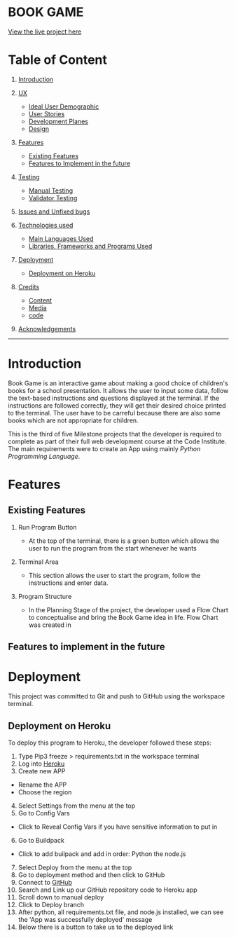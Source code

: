 # BOOK GAME

[View the live project here](https://book-choicegame.herokuapp.com/)

# Table of Content

1. [Introduction](#introduction "Goto introduction")

2. [UX](#ux "Goto ux")

    - [Ideal User Demographic](#ideal-user-demographic "Goto ideal user demographic")
    - [User Stories](#user-stories "Goto user stories")
    - [Development Planes](#development-planes "Goto development planes")
    - [Design](#design "Goto design")

3. [Features](#features "Goto features")

    - [Existing Features](#existing-features "Goto existing features")
    - [Features to Implement in the future](#features-to-implement-in-the-future "Goto features to implement in the future")
    
4. [Testing](#testing "Goto testing")

    - [Manual Testing](#)
    - [Validator Testing](#)

5. [Issues and Unfixed bugs](#issues-and-unfixed-bugs "Goto issues and unfixed bugs")

6. [Technologies used](#technologies-used "Goto technologies used")
 
    - [Main Languages Used](#main-languages-used "Goto main languages used")
    - [Libraries, Frameworks and Programs Used](#libraries-frameworks-and-programs-used "Goto libraries, frameworks and programs used")
    
7. [Deployment](#deployment "Goto deployment")

    - [Deployment on Heroku](#deployment-on-heroku "Goto deployment on heroku")

8. [Credits](#credits "Goto credits")

    - [Content](#content "Goto content")
    - [Media](#media "Goto media")
    - [code](#code "code")

9. [Acknowledgements](#acknowledgements "Goto acknowledgements")

---

# Introduction

Book Game is an interactive game about making a good choice of children's books for a school presentation. It allows the user to input some data, follow the text-based instructions and questions displayed at the terminal. If the instructions are followed correctly, they will get their desired choice printed to the terminal. The user have to be carreful because there are also some books which are not appropriate for children.

This is the third of five Milestone projects that the developer is required to complete as part of their full web development course at the Code Institute. The main requirements were to create an App using mainly *Python Programming Language*.

# Features

## Existing Features

1. Run Program Button

    * At the top of the terminal, there is a green button which allows the user to run the program from the start whenever he wants
    <img src=''>

2. Terminal Area

    * This section allows the user to start the program, follow the instructions and enter data.
    <img src=''>

3. Program Structure

    * In the Planning Stage of the project, the developer used a Flow Chart to conceptualise and bring the Book Game idea in life. Flow Chart was created in []()
    <img src=''>

## Features to implement in the future

# Deployment

This project was committed to Git and push to GitHub using the workspace terminal.

## Deployment on Heroku

To deploy this program to Heroku, the developer followed these steps:

1. Type Pip3 freeze > requirements.txt in the workspace terminal
2. Log into [Heroku]()
3. Create new APP 
  - Rename the APP
  - Choose the region
4. Select Settings from the menu at the top
5. Go to Config Vars 
  - Click to Reveal Config Vars if you have sensitive information to put in
6. Go to Buildpack
  - Click to add builpack and add in order: Python the node.js
7. Select Deploy from the menu at the top
8. Go to deployment method and then click to GitHub 
9. Connect to [GitHub]()
10. Search and Link up our GitHub repository code to Heroku app
11. Scroll down to manual deploy
12. Click to Deploy branch
13. After python, all requirements.txt file, and node.js installed, we can see the 'App was successfully deployed' message
14. Below there is a button to take us to the deployed link